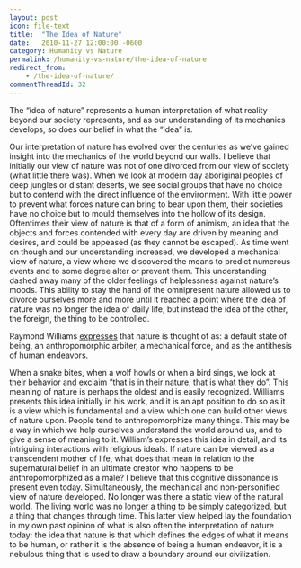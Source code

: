 ```yaml
---
layout: post
icon: file-text
title:  "The Idea of Nature"
date:   2010-11-27 12:00:00 -0600
category: Humanity vs Nature
permalink: /humanity-vs-nature/the-idea-of-nature
redirect_from:
    - /the-idea-of-nature/
commentThreadId: 32
---
```


The “idea of nature” represents a human interpretation of what reality beyond our society represents, and as our understanding of its mechanics develops, so does our belief in what the “idea” is.

Our interpretation of nature has evolved over the centuries as we’ve gained insight into the mechanics of the world beyond our walls. I believe that initially our view of nature was not of one divorced from our view of society (what little there was). When we look at modern day aboriginal peoples of deep jungles or distant deserts, we see social groups that have no choice but to contend with the direct influence of the environment. With little power to prevent what forces nature can bring to bear upon them, their societies have no choice but to mould themselves into the hollow of its design. Oftentimes their view of nature is that of a form of animism, an idea that the objects and forces contended with every day are driven by meaning and desires, and could be appeased (as they cannot be escaped). As time went on though and our understanding increased, we developed a mechanical view of nature, a view where we discovered the means to predict numerous events and to some degree alter or prevent them. This understanding dashed away many of the older feelings of helplessness against nature’s moods. This ability to stay the hand of the omnipresent nature allowed us to divorce ourselves more and more until it reached a point where the idea of nature was no longer the idea of daily life, but instead the idea of the other, the foreign, the thing to be controlled.

Raymond Williams [expresses](https://www.amazon.com/Problems-Materialism-Culture-Raymond-Williams/dp/0860910288) that nature is thought of as: a default state of being, an anthropomorphic arbiter, a mechanical force, and as the antithesis of human endeavors.

When a snake bites, when a wolf howls or when a bird sings, we look at their behavior and exclaim “that is in their nature, that is what they do”. This meaning of nature is perhaps the oldest and is easily recognized. Williams presents this idea initially in his work, and it is an apt position to do so as it is a view which is fundamental and a view which one can build other views of nature upon. People tend to anthropomorphize many things. This may be a way in which we help ourselves understand the world around us, and to give a sense of meaning to it. William’s expresses this idea in detail, and its intriguing interactions with religious ideals. If nature can be viewed as a transcendent mother of life, what does that mean in relation to the supernatural belief in an ultimate creator who happens to be anthropomorphized as a male? I believe that this cognitive dissonance is present even today. Simultaneously, the mechanical and non-personified view of nature developed. No longer was there a static view of the natural world. The living world was no longer a thing to be simply categorized, but a thing that changes through time. This latter view helped lay the foundation in my own past opinion of what is also often the interpretation of nature today: the idea that nature is that which defines the edges of what it means to be human, or rather it is the absence of being a human endeavor, it is a nebulous thing that is used to draw a boundary around our civilization.
